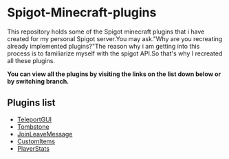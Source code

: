 # Spigot-Minecraft-plugins
This repository holds some of the Spigot minecraft plugins that i have created for my personal Spigot server.You may ask."Why are you recreating already implemented plugins?"The reason why i am getting into this process is to familiarize myself with the spigot API.So that's why I recreated all these plugins.


**You can view all the plugins by visiting the links on the list down below or by switching branch.**

Plugins list
------
* [TeleportGUI](https://github.com/Manosgou/Spigot-Minecraft-plugins/tree/TeleportGUI)
* [Tombstone](https://github.com/Manosgou/Spigot-Minecraft-plugins/tree/Tombstone)
* [JoinLeaveMessage](https://github.com/Manosgou/Spigot-Minecraft-plugins/tree/JoinLeaveMessage)
* [CustomItems](https://github.com/Manosgou/Spigot-Minecraft-plugins/tree/CustomItems)
* [PlayerStats](https://github.com/Manosgou/Spigot-Minecraft-plugins/tree/PlayerStats)
